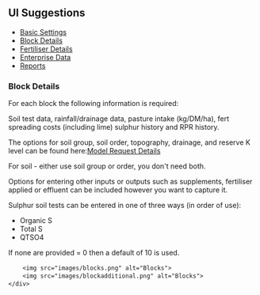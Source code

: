 <div class="col-2">
<h2>UI Suggestions</h2>
    <ul class="sub-menu">
        <li class="menu-item"><a href="UIstart">Basic Settings</a></li>
        <li class="menu-item"><a href="Blocks">Block Details</a></li>
        <li class="menu-item"><a href="Fertiliser">Fertiliser Details</a></li>
       <li class="menu-item"><a href="Enterprise">Enterprise Data</a></li>
       <li class="menu-item"><a href="Reports">Reports</a></li>
    </ul>
</div>
<div class="col-8">
        <h3>Block Details</h3>
        <p>For each block the following information is required:</p>
        <p>Soil test data, rainfall/drainage data, pasture intake (kg/DM/ha), fert spreading costs (including lime) sulphur history and RPR history.</p>
        <p>The options for soil group, soil order, topography, drainage, and reserve K level can be found here:<a href="https://github.com/FANZ-Econometric/Econometric-documentation/blob/main/schema/Model_Request_details.md">Model Request Details</a></p>
        <p>For soil - either use soil group or order, you don't need both.</p>
        <p>Options for entering other inputs or outputs such as supplements, fertiliser applied or effluent can be included however you want to capture it.
        <p>Sulphur soil tests can be entered in one of three ways (in order of use):</p>
        <ul class="bullet">
          <li>Organic S</li>
          <li>Total S</li>
          <li>QTSO4</li>
          </ul>
          <p>If none are provided = 0 then a default of 10 is used.</p>

        <img src="images/blocks.png" alt="Blocks">
        <img src="images/blockadditional.png" alt="Blocks">
    </div>
